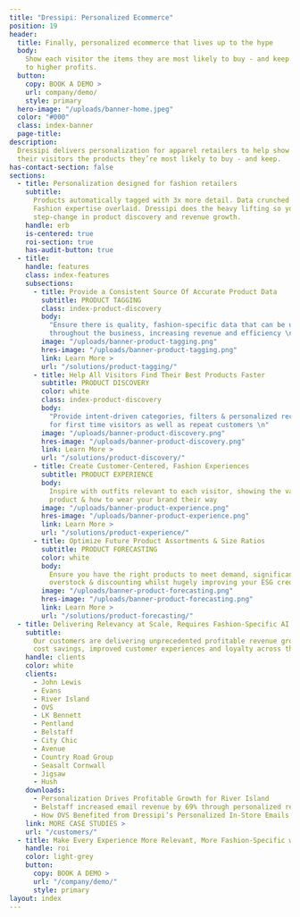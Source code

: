 ```yaml
---
title: "Dressipi: Personalized Ecommerce"
position: 19
header:
  title: Finally, personalized ecommerce that lives up to the hype
  body:
    Show each visitor the items they are most likely to buy - and keep. Say hello
    to higher profits.
  button:
    copy: BOOK A DEMO >
    url: company/demo/
    style: primary
  hero-image: "/uploads/banner-home.jpeg"
  color: "#000"
  class: index-banner
  page-title:
description:
  Dressipi delivers personalization for apparel retailers to help show
  their visitors the products they’re most likely to buy - and keep.
has-contact-section: false
sections:
  - title: Personalization designed for fashion retailers
    subtitle:
      Products automatically tagged with 3x more detail. Data crunched for you.
      Fashion expertise overlaid. Dressipi does the heavy lifting so you can make a
      step-change in product discovery and revenue growth.
    handle: erb
    is-centered: true
    roi-section: true
    has-audit-button: true
  - title:
    handle: features
    class: index-features
    subsections:
      - title: Provide a Consistent Source Of Accurate Product Data
        subtitle: PRODUCT TAGGING
        class: index-product-discovery
        body:
          "Ensure there is quality, fashion-specific data that can be used intelligently
          throughout the business, increasing revenue and efficiency \n"
        image: "/uploads/banner-product-tagging.png"
        hres-image: "/uploads/banner-product-tagging.png"
        link: Learn More >
        url: "/solutions/product-tagging/"
      - title: Help All Visitors Find Their Best Products Faster
        subtitle: PRODUCT DISCOVERY
        color: white
        class: index-product-discovery
        body:
          "Provide intent-driven categories, filters & personalized recommendations
          for first time visitors as well as repeat customers \n"
        image: "/uploads/banner-product-discovery.png"
        hres-image: "/uploads/banner-product-discovery.png"
        link: Learn More >
        url: "/solutions/product-discovery/"
      - title: Create Customer-Centered, Fashion Experiences
        subtitle: PRODUCT EXPERIENCE
        body:
          Inspire with outfits relevant to each visitor, showing the value of every
          product & how to wear your brand their way
        image: "/uploads/banner-product-experience.png"
        hres-image: "/uploads/banner-product-experience.png"
        link: Learn More >
        url: "/solutions/product-experience/"
      - title: Optimize Future Product Assortments & Size Ratios
        subtitle: PRODUCT FORECASTING
        color: white
        body:
          Ensure you have the right products to meet demand, significantly reducing
          overstock & discounting whilst hugely improving your ESG credentials
        image: "/uploads/banner-product-forecasting.png"
        hres-image: "/uploads/banner-product-forecasting.png"
        link: Learn More >
        url: "/solutions/product-forecasting/"
  - title: Delivering Relevancy at Scale, Requires Fashion-Specific AI at Scale
    subtitle:
      Our customers are delivering unprecedented profitable revenue growth,
      cost savings, improved customer experiences and loyalty across their business
    handle: clients
    color: white
    clients:
      - John Lewis
      - Evans
      - River Island
      - OVS
      - LK Bennett
      - Pentland
      - Belstaff
      - City Chic
      - Avenue
      - Country Road Group
      - Seasalt Cornwall
      - Jigsaw
      - Hush
    downloads:
      - Personalization Drives Profitable Growth for River Island
      - Belstaff increased email revenue by 69% through personalized recommendations
      - How OVS Benefited from Dressipi’s Personalized In-Store Emails
    link: MORE CASE STUDIES >
    url: "/customers/"
  - title: Make Every Experience More Relevant, More Fashion-Specific with Dressipi
    handle: roi
    color: light-grey
    button:
      copy: BOOK A DEMO >
      url: "/company/demo/"
      style: primary
layout: index
---
```


